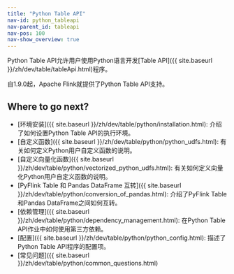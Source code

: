 ```yaml
---
title: "Python Table API"
nav-id: python_tableapi
nav-parent_id: tableapi
nav-pos: 100
nav-show_overview: true
---
```

<!--
Licensed to the Apache Software Foundation (ASF) under one
or more contributor license agreements.  See the NOTICE file
distributed with this work for additional information
regarding copyright ownership.  The ASF licenses this file
to you under the Apache License, Version 2.0 (the
"License"); you may not use this file except in compliance
with the License.  You may obtain a copy of the License at

  http://www.apache.org/licenses/LICENSE-2.0

Unless required by applicable law or agreed to in writing,
software distributed under the License is distributed on an
"AS IS" BASIS, WITHOUT WARRANTIES OR CONDITIONS OF ANY
KIND, either express or implied.  See the License for the
specific language governing permissions and limitations
under the License.
-->

Python Table API允许用户使用Python语言开发[Table API]({{ site.baseurl }}/zh/dev/table/tableApi.html)程序。

自1.9.0起，Apache Flink就提供了Python Table API支持。

## Where to go next?

- [环境安装]({{ site.baseurl }}/zh/dev/table/python/installation.html): 介绍了如何设置Python Table API的执行环境。
- [自定义函数]({{ site.baseurl }}/zh/dev/table/python/python_udfs.html): 有关如何定义Python用户自定义函数的说明。
- [自定义向量化函数]({{ site.baseurl }}/zh/dev/table/python/vectorized_python_udfs.html): 有关如何定义向量化Python用户自定义函数的说明。
- [PyFlink Table 和 Pandas DataFrame 互转]({{ site.baseurl }}/zh/dev/table/python/conversion_of_pandas.html): 介绍了PyFlink Table和Pandas DataFrame之间如何互转。
- [依赖管理]({{ site.baseurl }}/zh/dev/table/python/dependency_management.html): 在Python Table API作业中如何使用第三方依赖。
- [配置]({{ site.baseurl }}/zh/dev/table/python/python_config.html): 描述了Python Table API程序的配置项。
- [常见问题]({{ site.baseurl }}/zh/dev/table/python/common_questions.html)
